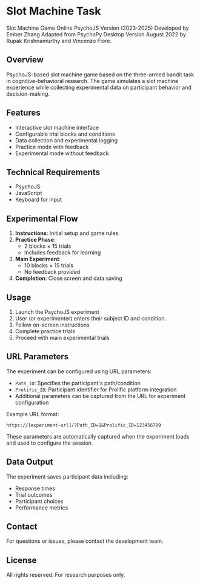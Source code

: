 # Slot Machine Task

Slot Machine Game Online PsychoJS Version (2023-2025) Developed by Ember Zhang
Adapted from PsychoPy Desktop Version August 2022 by Rupak Krishnamurthy and Vincenzo Fiore.

## Overview

PsychoJS-based slot machine game based on the three-armed bandit task in cognitive-behavioral research. The game simulates a slot machine experience while collecting experimental data on participant behavior and decision-making.

## Features

- Interactive slot machine interface
- Configurable trial blocks and conditions
- Data collection and experimental logging
- Practice mode with feedback
- Experimental mode without feedback

## Technical Requirements

- PsychoJS
- JavaScript
- Keyboard for input

## Experimental Flow

1. **Instructions**: Initial setup and game rules
2. **Practice Phase**:
   - 2 blocks × 15 trials
   - Includes feedback for learning
3. **Main Experiment**:
   - 10 blocks × 15 trials
   - No feedback provided
4. **Completion**: Close screen and data saving

## Usage

1. Launch the PsychoJS experiment
2. User (or experimenter) enters their subject ID and condition.
3. Follow on-screen instructions
4. Complete practice trials
5. Proceed with main experimental trials

## URL Parameters

The experiment can be configured using URL parameters:

- `Path_ID`: Specifies the participant's path/condition
- `Prolific_ID`: Participant identifier for Prolific platform integration
- Additional parameters can be captured from the URL for experiment configuration

Example URL format:
```
https://[experiment-url]/?Path_ID=1&Prolific_ID=123456789
```

These parameters are automatically captured when the experiment loads and used to configure the session.

## Data Output

The experiment saves participant data including:

- Response times
- Trial outcomes
- Participant choices
- Performance metrics

## Contact

For questions or issues, please contact the development team.

## License

All rights reserved. For research purposes only.
